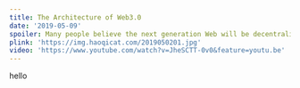 ```yaml
---
title: The Architecture of Web3.0
date: '2019-05-09'
spoiler: Many people believe the next generation Web will be decentralized, therefore digital identity, ID for short, will be decentralized as well. What exactly is ID? Why should it be decentralized? Will the concept of login still be relevant for a decentralized Web? And most importantly how decentralized ID works?
plink: 'https://img.haoqicat.com/2019050201.jpg'
video: 'https://www.youtube.com/watch?v=JheSCTT-0v0&feature=youtu.be'
---
```


hello
